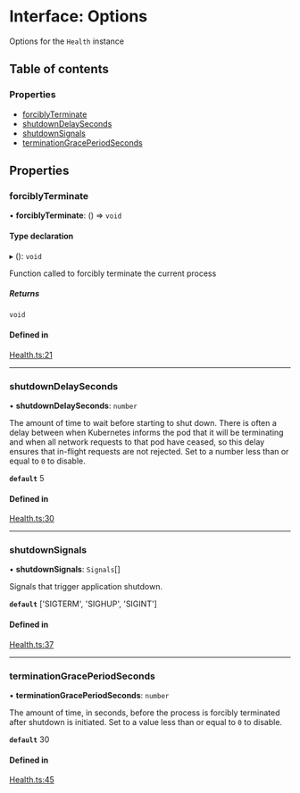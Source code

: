 # Interface: Options

Options for the `Health` instance

## Table of contents

### Properties

- [forciblyTerminate](options.md#forciblyterminate)
- [shutdownDelaySeconds](options.md#shutdowndelayseconds)
- [shutdownSignals](options.md#shutdownsignals)
- [terminationGracePeriodSeconds](options.md#terminationgraceperiodseconds)

## Properties

### forciblyTerminate

• **forciblyTerminate**: () => `void`

#### Type declaration

▸ (): `void`

Function called to forcibly terminate the current process

##### Returns

`void`

#### Defined in

[Health.ts:21](https://github.com/k8ts/health/blob/main/src/Health.ts#L21)

---

### shutdownDelaySeconds

• **shutdownDelaySeconds**: `number`

The amount of time to wait before starting to shut down. There is often a delay between when Kubernetes informs
the pod that it will be terminating and when all network requests to that pod have ceased, so this delay ensures
that in-flight requests are not rejected. Set to a number less than or equal to `0` to disable.

**`default`** 5

#### Defined in

[Health.ts:30](https://github.com/k8ts/health/blob/main/src/Health.ts#L30)

---

### shutdownSignals

• **shutdownSignals**: `Signals`[]

Signals that trigger application shutdown.

**`default`** ['SIGTERM', 'SIGHUP', 'SIGINT']

#### Defined in

[Health.ts:37](https://github.com/k8ts/health/blob/main/src/Health.ts#L37)

---

### terminationGracePeriodSeconds

• **terminationGracePeriodSeconds**: `number`

The amount of time, in seconds, before the process is forcibly terminated after shutdown is initiated. Set to a
value less than or equal to `0` to disable.

**`default`** 30

#### Defined in

[Health.ts:45](https://github.com/k8ts/health/blob/main/src/Health.ts#L45)
